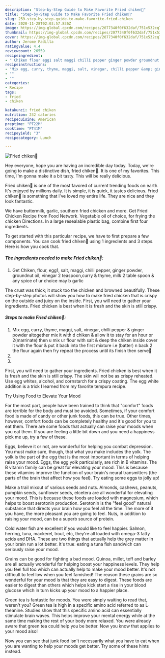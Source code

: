 ```yaml
---
description: "Step-by-Step Guide to Make Favorite Fried chiken🍗"
title: "Step-by-Step Guide to Make Favorite Fried chiken🍗"
slug: 259-step-by-step-guide-to-make-favorite-fried-chiken
date: 2020-11-28T02:03:57.836Z
image: https://img-global.cpcdn.com/recipes/2077340f0f632daf/751x532cq70/fried-chiken🍗-recipe-main-photo.jpg
thumbnail: https://img-global.cpcdn.com/recipes/2077340f0f632daf/751x532cq70/fried-chiken🍗-recipe-main-photo.jpg
cover: https://img-global.cpcdn.com/recipes/2077340f0f632daf/751x532cq70/fried-chiken🍗-recipe-main-photo.jpg
author: Jerome Padilla
ratingvalue: 4.4
reviewcount: 26559
recipeingredient:
- " Chiken flour egg1 salt maggi chilli pepper ginger powder groundnut oil vinegar 2 teaspooncurry  thyme milk 2 table spoon  any spice of ur choice may b garlic"
recipeinstructions:
- "Mix egg, curry, thyme, maggi, salt, vinegar, chilli pepper &amp; ginger powder altogether mix it with d chiken &amp; allow it to stay for an hour or 2(marrinate) then u mix ur flour with salt &amp; deep the chiken inside cover it with the flour &amp; put it back into the first mixture i.e (batter) n back 2 the flour again then fry repeat the process until its finish then serve🍗"
- ""
- ""
categories:
- Recipe
tags:
- fried
- chiken

katakunci: fried chiken 
nutrition: 232 calories
recipecuisine: American
preptime: "PT22M"
cooktime: "PT41M"
recipeyield: "3"
recipecategory: Lunch

---
```



![Fried chiken🍗](https://img-global.cpcdn.com/recipes/2077340f0f632daf/751x532cq70/fried-chiken🍗-recipe-main-photo.jpg)

Hey everyone, hope you are having an incredible day today. Today, we're going to make a distinctive dish, fried chiken🍗. It is one of my favorites. This time, I'm gonna make it a bit tasty. This will be really delicious.

Fried chiken🍗 is one of the most favored of current trending foods on earth. It's enjoyed by millions daily. It is simple, it is quick, it tastes delicious. Fried chiken🍗 is something that I've loved my entire life. They are nice and they look fantastic.

We have buttermilk, garlic, southern fried chicken and more. Get Fried Chicken Recipe from Food Network. Vegetable oil of choice, for frying the chicken Directions. In a large resealable plastic bag, combine first four ingredients.


To get started with this particular recipe, we have to first prepare a few components. You can cook fried chiken🍗 using 1 ingredients and 3 steps. Here is how you cook that.

<!--inarticleads1-->

##### The ingredients needed to make Fried chiken🍗:

1. Get  Chiken, flour, egg1, salt, maggi, chilli pepper, ginger powder, groundnut oil, vinegar 2 teaspoon,curry &amp; thyme, milk 2 table spoon &amp; any spice of ur choice may b garlic


The crust was thick; it stuck too the chicken and browned beautifully. These step-by-step photos will show you how to make fried chicken that is crispy on the outside and juicy on the inside. First, you will need to gather your ingredients. Fried chicken is best when it is fresh and the skin is still crispy. 

<!--inarticleads2-->

##### Steps to make Fried chiken🍗:

1. Mix egg, curry, thyme, maggi, salt, vinegar, chilli pepper &amp; ginger powder altogether mix it with d chiken &amp; allow it to stay for an hour or 2(marrinate) then u mix ur flour with salt &amp; deep the chiken inside cover it with the flour &amp; put it back into the first mixture i.e (batter) n back 2 the flour again then fry repeat the process until its finish then serve🍗
1. 
1. 


First, you will need to gather your ingredients. Fried chicken is best when it is fresh and the skin is still crispy. The skin will not be as crispy reheated. Use egg whites, alcohol, and cornstarch for a crispy coating. The egg white addition is a trick I learned from my favorite tempura recipe. 

Try Using Food to Elevate Your Mood


For the most part, people have been trained to think that "comfort" foods are terrible for the body and must be avoided. Sometimes, if your comfort food is made of candy or other junk foods, this can be true. Other times, however, comfort foods can be completely healthy and it's good for you to eat them. There are some foods that actually can raise your moods when you eat them. If you are feeling a little bit down and you need a happiness pick me up, try a few of these.

Eggs, believe it or not, are wonderful for helping you combat depression. You must make sure, though, that what you make includes the yolk. The yolk is the part of the egg that is the most important in terms of helping raise your mood. Eggs, the egg yolk particularly, are rich in B vitamins. The B vitamin family can be great for elevating your mood. This is because these vitamins improve the function of your brain's neural transmitters (the parts of the brain that affect how you feel). Try eating some eggs to jolly up!

Make a trail mixout of various seeds and nuts. Almonds, cashews, peanuts, pumpkin seeds, sunflower seeds, etcetera are all wonderful for elevating your mood. This is because these foods are loaded with magnesium, which helps to boost serotonin production. Serotonin is the "feel good" natural substance that directs your brain how you feel all the time. The more of it you have, the more pleasant you are going to feel. Nuts, in addition to raising your mood, can be a superb source of protein.

Cold water fish are excellent if you would like to feel happier. Salmon, herring, tuna, mackerel, trout, etc, they're all loaded with omega-3 fatty acids and DHA. These are two things that actually help the grey matter in your brain run a lot better. It's true: eating a tuna fish sandwich can seriously raise your mood. 

Grains can be good for fighting a bad mood. Quinoa, millet, teff and barley are all actually wonderful for helping boost your happiness levels. They help you feel full too which can actually help to make your mood better. It's not difficult to feel low when you feel famished! The reason these grains are so wonderful for your mood is that they are easy to digest. These foods are easier to digest than others which helps kick start a rise in your blood glucose which in turn kicks up your mood to a happier place.

Green tea is fantastic for moods. You were simply waiting to read that, weren't you? Green tea is high in a specific amino acid referred to as L-theanine. Studies show that this specific amino acid can essentially stimulate brain waves. This helps improve your mental energy while at the same time making the rest of your body more relaxed. You were already aware that green tea could help you be better. Now you know that applies to your mood also!

Now you can see that junk food isn't necessarily what you have to eat when you are wanting to help your moods get better. Try  some  of  these  hints  instead.

